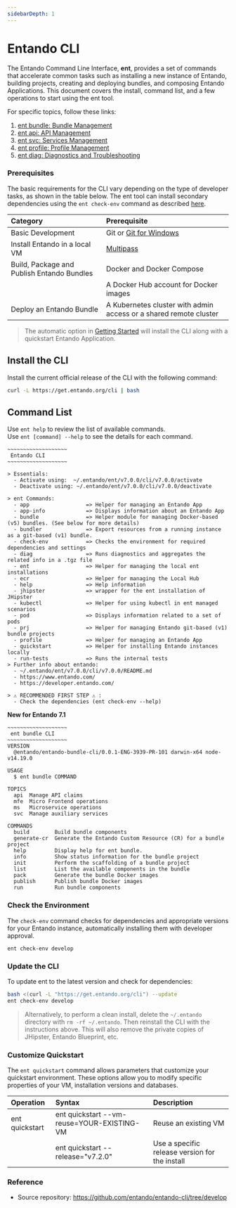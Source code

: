 ```yaml
---
sidebarDepth: 1
---
```


# Entando CLI

The Entando Command Line Interface, **ent**, provides a set of commands that accelerate common tasks such as installing a new instance of Entando, building projects, creating and deploying bundles, and composing Entando Applications. This document covers the install, command list, and a few operations to start using the ent tool.

For specific topics, follow these links:
1. [ent bundle: Bundle Management](ent-bundle.md)
2. [ent api: API Management](ent-api.md)
3. [ent svc: Services Management](ent-svc.md)
4. [ent profile: Profile Management](ent-profile.md)
5. [ent diag: Diagnostics and Troubleshooting](ent-diag.md)

### Prerequisites

The basic requirements for the CLI vary depending on the type of developer tasks, as shown in the table below. The ent tool can install secondary dependencies using the `ent check-env` command as described [here](#check-the-environment).

| Category | Prerequisite
| :- | :-
|Basic Development| Git or [Git for Windows](https://gitforwindows.org)
| Install Entando in a local VM | [Multipass](https://multipass.run/#install)
| Build, Package and Publish Entando Bundles | Docker and Docker Compose
| | A Docker Hub account for Docker images
| Deploy an Entando Bundle | A Kubernetes cluster with admin access or a shared remote cluster

>The automatic option in [Getting Started](../getting-started/) will install the CLI along with a quickstart Entando Application.

## Install the CLI
Install the current official release of the CLI with the following command:
``` bash
curl -L https://get.entando.org/cli | bash
```

## Command List
Use `ent help` to review the list of available commands.\
Use `ent [command] --help` to see the details for each command.
```
~~~~~~~~~~~~~~~~~~~
 Entando CLI
~~~~~~~~~~~~~~~~~~~

> Essentials:
  - Activate using:  ~/.entando/ent/v7.0.0/cli/v7.0.0/activate
  - Deactivate using: ~/.entando/ent/v7.0.0/cli/v7.0.0/deactivate

> ent Commands:
  - app                  => Helper for managing an Entando App
  - app-info             => Displays information about an Entando App
  - bundle               => Helper module for managing Docker-based (v5) bundles. (See below for more details)
  - bundler              => Export resources from a running instance as a git-based (v1) bundle.
  - check-env            => Checks the environment for required dependencies and settings
  - diag                 => Runs diagnostics and aggregates the related info in a .tgz file
  - ent                  => Helper for managing the local ent installations
  - ecr                  => Helper for managing the Local Hub
  - help                 => Help information
  - jhipster             => wrapper for the ent installation of JHipster
  - kubectl              => Helper for using kubectl in ent managed scenarios
  - pod                  => Displays information related to a set of pods 
  - prj                  => Helper for managing Entando git-based (v1) bundle projects
  - profile              => Helper for managing an Entando App
  - quickstart           => Helper for installing Entando instances locally
  - run-tests            => Runs the internal tests
> Further info about entando:
  - ~/.entando/ent/v7.0.0/cli/v7.0.0/README.md
  - https://www.entando.com/
  - https://developer.entando.com/

> ⚠ RECOMMENDED FIRST STEP ⚠ :
  - Check the dependencies (ent check-env --help)
```
**New for Entando 7.1**

```
~~~~~~~~~~~~~~~~~~~
 ent bundle CLI
~~~~~~~~~~~~~~~~~~~
VERSION
  @entando/entando-bundle-cli/0.0.1-ENG-3939-PR-101 darwin-x64 node-v14.19.0

USAGE
  $ ent bundle COMMAND

TOPICS
  api  Manage API claims
  mfe  Micro Frontend operations
  ms   Microservice operations
  svc  Manage auxiliary services

COMMANDS
  build        Build bundle components
  generate-cr  Generate the Entando Custom Resource (CR) for a bundle project
  help         Display help for ent bundle.
  info         Show status information for the bundle project
  init         Perform the scaffolding of a bundle project
  list         List the available components in the bundle
  pack         Generate the bundle Docker images
  publish      Publish bundle Docker images
  run          Run bundle components

```
### Check the Environment

The `check-env` command checks for dependencies and appropriate versions for your Entando instance, automatically installing them with developer approval. 
```
ent check-env develop
```

### Update the CLI
To update ent to the latest version and check for dependencies:

``` sh
bash <(curl -L "https://get.entando.org/cli") --update
ent check-env develop
```
>Alternatively, to perform a clean install, delete the `~/.entando` directory with `rm -rf ~/.entando`. Then reinstall the CLI with the instructions above. This will also remove the private copies of JHipster, Entando Blueprint, etc.

### Customize Quickstart
The `ent quickstart` command allows parameters that customize your quickstart environment. These options allow you to modify specific properties of your VM, installation versions and databases.

|Operation |Syntax|Description|
|:--|:--|:--|
|ent quickstart| ent quickstart --vm-reuse=YOUR-EXISTING-VM| Reuse an existing VM
||ent quickstart --release="v7.2.0" | Use a specific release version for the install


### Reference
* Source repository: <https://github.com/entando/entando-cli/tree/develop>